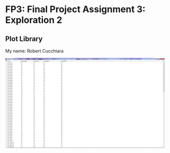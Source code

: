 # FP3: Final Project Assignment 3: Exploration 2

## Plot Library
My name: Robert Cucchiara



![test image](/testimage.png?raw=true "test image")
